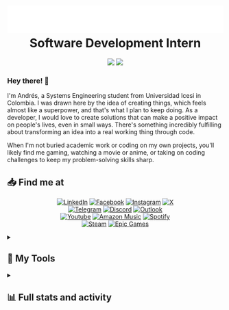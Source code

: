<h1 align="center">
    <img src="https://github.com/Andrewdpg/Andrewdpg/blob/main/name.svg"/>
    <br>Software Development Intern
</h1>
<p align="center" style="margin-top: 0;">
  <img height="50%" width="auto" src ="https://github-readme-stats.vercel.app/api?username=andrewdpg&show_icons=true&count_private=true&theme=dark&hide_border=true&hide=issues&show=reviews&include_all_commits=true&rank_icon=percentile&bg_color=00000000">
  <img height="50%" width="auto" src ="https://github-readme-stats.vercel.app/api/top-langs/?username=andrewdpg&layout=normal&hide_border=true&theme=dark&bg_color=00000000&langs_count=3&hide=css&">
  <br>
</p>

### Hey there! 👋

I'm Andrés, a Systems Engineering student from Universidad Icesi in Colombia. I was drawn here by the idea of creating things, which feels almost like a superpower, and that's what I plan to keep doing. As a developer, I would love to create solutions that can make a positive impact on people's lives, even in small ways. There's something incredibly fulfilling about transforming an idea into a real working thing through code.

When I'm not buried academic work or coding on my own projects, you'll likely find me gaming, watching a movie or anime, or taking on coding challenges to keep my problem-solving skills sharp.

<h2>📥 Find me at </h2>
<!-- Social icons section -->
<p align="center">
  <a href="https://www.linkedin.com/in/andrewdpg"><img alt="LinkedIn" src="https://custom-icon-badges.demolab.com/badge/-LinkedIn-blue?style=for-the-badge&logo=linkedin&logoColor=white"></a>
  <a href="https://www.facebook.com/andres.parra.96780"><img alt="Facebook" src="https://custom-icon-badges.demolab.com/badge/-Facebook-darkblue?style=for-the-badge&logo=facebook&logoColor=white"></a>
  <a href="https://www.instagram.com/andresparra1002?igsh=MWMwMHRmaGRvaW0xdA=="><img alt="Instagram" src="https://custom-icon-badges.demolab.com/badge/-instagram-lightcoral?style=for-the-badge&logo=instagram&logoColor=white"></a>
  <a href="https://x.com/Andrewpg29?t=k9Mh8BezcFXzEFZy7psIfg&s=09"><img alt="X" src="https://custom-icon-badges.demolab.com/badge/-Twitter-black?style=for-the-badge&logo=x&logoColor=white"></a>
  <br>
  <a href="https://t.me/Andrewdpg"><img alt="Telegram" src="https://custom-icon-badges.demolab.com/badge/-Telegram-skyblue?style=for-the-badge&logo=Telegram&logoColor=white"></a>
  <a href="https://discord.com/users/441783523695788032"><img alt="Discord" src="https://custom-icon-badges.demolab.com/badge/-discord-rebeccapurple?style=for-the-badge&logo=discord&logoColor=white"></a>
  <a href="mailto:andres.parra@u.icesi.edu.co"><img alt="Outlook" src="https://custom-icon-badges.demolab.com/badge/-outlook-royalblue?style=for-the-badge&logo=outlook&logoColor=white"></a>
  <br>
  <a href="https://youtube.com/@andrewdpg?si=qamfbvLjSZjEl8AP"><img alt="Youtube" src="https://custom-icon-badges.demolab.com/badge/-Youtube-white?style=for-the-badge&logo=Youtube&logoColor=white"></a>
  <a href="https://music.amazon.com/profiles/s4bfefxcfzxqwu5l7r4rn6sf7y?ref=dm_ff_amazonmusic.android&ref=dm_sh_4t9SxeFHyXbxQEdc6KxoSLTIN"><img alt="Amazon Music" src="https://custom-icon-badges.demolab.com/badge/-Amazon Music-cornflowerblue?style=for-the-badge&logo=amazonmusic&logoColor=white"></a>
  <a href="https://open.spotify.com/user/31w5iqswuv7kfmzrkeqeeba4gvea?si=kvvwmjppRrClEavh5H-mBg"><img alt="Spotify" src="https://custom-icon-badges.demolab.com/badge/-Spotify-darkgreen?style=for-the-badge&logo=Spotify&logoColor=white"></a>
  <br>
  <a href="https://steamcommunity.com/profiles/76561198203346888/"><img alt="Steam" src="https://custom-icon-badges.demolab.com/badge/-steam-darkslateblue?style=for-the-badge&logo=steam&logoColor=white"></a>
  <a href="https://launcher.store.epicgames.com/u/990925cf04fa4fbbaf586686aa82f3df"><img alt="Epic Games" src="https://custom-icon-badges.demolab.com/badge/-Epic Games-black?style=for-the-badge&logo=epicgames&logoColor=white"></a>
</p>    


<details>
    <summary>
        <h2>💼 My Tools</h2>
    </summary>
    <p align="center">
  <!-- Programming Languages -->
  <img alt="Java" src="https://img.shields.io/badge/-Java-007396?style=for-the-badge&logo=java&logoColor=white">
  <img alt="Python" src="https://img.shields.io/badge/-Python-3776AB?style=for-the-badge&logo=python&logoColor=white">
  <img alt="Dart" src="https://img.shields.io/badge/-Dart-0175C2?style=for-the-badge&logo=dart&logoColor=white">
  <img alt="JavaScript" src="https://img.shields.io/badge/-JavaScript-F7DF1E?style=for-the-badge&logo=javascript&logoColor=black">
  <img alt="TypeScript" src="https://img.shields.io/badge/-TypeScript-007ACC?style=for-the-badge&logo=typescript&logoColor=white">
  <img alt="C#" src="https://img.shields.io/badge/-C%23-00599C?style=for-the-badge&logo=c#&logoColor=white">
  <br>

  <!-- Frameworks and Libraries -->
  <img alt="React.js" src="https://img.shields.io/badge/-React-61DAFB?style=for-the-badge&logo=react&logoColor=black">
  <img alt="Flutter" src="https://img.shields.io/badge/-Flutter-02569B?style=for-the-badge&logo=flutter&logoColor=white">
  <img alt="Django" src="https://img.shields.io/badge/-Django-092E20?style=for-the-badge&logo=django&logoColor=white">
  <img alt="Node.js" src="https://img.shields.io/badge/-Node.js-339933?style=for-the-badge&logo=nodedotjs&logoColor=white">
  <img alt="Express.js" src="https://img.shields.io/badge/-Express.js-000000?style=for-the-badge&logo=express&logoColor=white">
  <img alt="Spring Boot" src="https://img.shields.io/badge/-Spring%20Boot-6DB33F?style=for-the-badge&logo=springboot&logoColor=white">
  <img alt="TailwindCSS" src="https://img.shields.io/badge/-TailwindCSS-38B2AC?style=for-the-badge&logo=tailwind-css&logoColor=white">
  <br>
  
  <!-- Databases -->
  <img alt="PostgreSQL" src="https://img.shields.io/badge/-PostgreSQL-4169E1?style=for-the-badge&logo=postgresql&logoColor=white">
  <img alt="Firebase" src="https://img.shields.io/badge/-Firebase-FFCA28?style=for-the-badge&logo=firebase&logoColor=black">
  <img alt="MongoDB" src="https://img.shields.io/badge/-MongoDB-47A248?style=for-the-badge&logo=mongodb&logoColor=white">
  <img alt="MySQL" src="https://img.shields.io/badge/-MySQL-4479A1?style=for-the-badge&logo=mysql&logoColor=white">
  <br>

  <!-- DevOps and Tools -->
  <img alt="Docker" src="https://img.shields.io/badge/-Docker-2496ED?style=for-the-badge&logo=docker&logoColor=white">
  <img alt="Git" src="https://img.shields.io/badge/-Git-F05032?style=for-the-badge&logo=git&logoColor=white">
  <img alt="Postman" src="https://img.shields.io/badge/-Postman-FF6C37?style=for-the-badge&logo=postman&logoColor=white">
  <img alt="VS Code" src="https://img.shields.io/badge/-VS%20Code-007ACC?style=for-the-badge&logo=visualstudiocode&logoColor=white">
  <img alt="Figma" src="https://img.shields.io/badge/-Figma-F24E1E?style=for-the-badge&logo=figma&logoColor=white">
  <br>

  <!-- Testing and CI/CD -->
  <img alt="JUnit" src="https://img.shields.io/badge/-JUnit-25A162?style=for-the-badge&logo=JUnit5&logoColor=white">
  <img alt="Selenium" src="https://img.shields.io/badge/-Selenium-43B02A?style=for-the-badge&logo=selenium&logoColor=white">
</p>
</details>

<details>
    <summary><h2>📊 Full stats and activity </h2></summary>
    
<!--START_SECTION:waka-->
![Profile Views](http://img.shields.io/badge/Profile%20Views-0-blue)

![Lines of code](https://img.shields.io/badge/From%20Hello%20World%20I%27ve%20Written-34.0%20million%20lines%20of%20code-blue)

**I'm an Early 🐤** 

```text
🌞 Morning                1360 commits        ⬛⬛⬛⬛⬛⬜⬜⬜⬜⬜⬜⬜⬜⬜⬜⬜⬜⬜⬜⬜⬜⬜⬜⬜⬜   20.64 % 
🌆 Daytime                3418 commits        ⬛⬛⬛⬛⬛⬛⬛⬛⬛⬛⬛⬛⬛⬜⬜⬜⬜⬜⬜⬜⬜⬜⬜⬜⬜   51.88 % 
🌃 Evening                1640 commits        ⬛⬛⬛⬛⬛⬛⬜⬜⬜⬜⬜⬜⬜⬜⬜⬜⬜⬜⬜⬜⬜⬜⬜⬜⬜   24.89 % 
🌙 Night                  170 commits         ⬛⬜⬜⬜⬜⬜⬜⬜⬜⬜⬜⬜⬜⬜⬜⬜⬜⬜⬜⬜⬜⬜⬜⬜⬜   02.58 % 
```
📅 **I'm Most Productive on Sunday** 

```text
Monday                   709 commits         ⬛⬛⬛⬜⬜⬜⬜⬜⬜⬜⬜⬜⬜⬜⬜⬜⬜⬜⬜⬜⬜⬜⬜⬜⬜   10.76 % 
Tuesday                  635 commits         ⬛⬛⬜⬜⬜⬜⬜⬜⬜⬜⬜⬜⬜⬜⬜⬜⬜⬜⬜⬜⬜⬜⬜⬜⬜   09.64 % 
Wednesday                968 commits         ⬛⬛⬛⬛⬜⬜⬜⬜⬜⬜⬜⬜⬜⬜⬜⬜⬜⬜⬜⬜⬜⬜⬜⬜⬜   14.69 % 
Thursday                 662 commits         ⬛⬛⬛⬜⬜⬜⬜⬜⬜⬜⬜⬜⬜⬜⬜⬜⬜⬜⬜⬜⬜⬜⬜⬜⬜   10.05 % 
Friday                   886 commits         ⬛⬛⬛⬜⬜⬜⬜⬜⬜⬜⬜⬜⬜⬜⬜⬜⬜⬜⬜⬜⬜⬜⬜⬜⬜   13.45 % 
Saturday                 1168 commits        ⬛⬛⬛⬛⬜⬜⬜⬜⬜⬜⬜⬜⬜⬜⬜⬜⬜⬜⬜⬜⬜⬜⬜⬜⬜   17.73 % 
Sunday                   1560 commits        ⬛⬛⬛⬛⬛⬛⬜⬜⬜⬜⬜⬜⬜⬜⬜⬜⬜⬜⬜⬜⬜⬜⬜⬜⬜   23.68 % 
```


**I Mostly Code in Java** 

```text
Java                     15 repos            ⬛⬛⬛⬛⬛⬛⬛⬛⬜⬜⬜⬜⬜⬜⬜⬜⬜⬜⬜⬜⬜⬜⬜⬜⬜   31.25 % 
Python                   8 repos             ⬛⬛⬛⬛⬜⬜⬜⬜⬜⬜⬜⬜⬜⬜⬜⬜⬜⬜⬜⬜⬜⬜⬜⬜⬜   16.67 % 
TypeScript               5 repos             ⬛⬛⬛⬜⬜⬜⬜⬜⬜⬜⬜⬜⬜⬜⬜⬜⬜⬜⬜⬜⬜⬜⬜⬜⬜   10.42 % 
JavaScript               5 repos             ⬛⬛⬛⬜⬜⬜⬜⬜⬜⬜⬜⬜⬜⬜⬜⬜⬜⬜⬜⬜⬜⬜⬜⬜⬜   10.42 % 
Jupyter Notebook         2 repos             ⬛⬜⬜⬜⬜⬜⬜⬜⬜⬜⬜⬜⬜⬜⬜⬜⬜⬜⬜⬜⬜⬜⬜⬜⬜   04.17 % 
```




 Last Updated on 15/03/2025 18:45:39 UTC
<!--END_SECTION:waka-->
    
</details>
